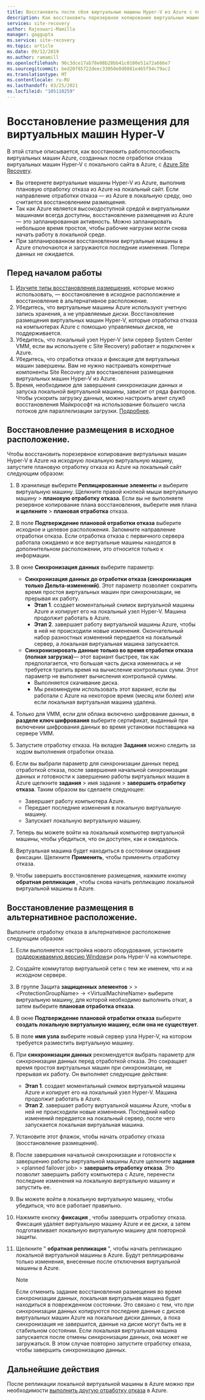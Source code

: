 ```yaml
---
title: Восстановить после сбоя виртуальные машины Hyper-V из Azure с помощью Azure Site Recovery
description: Как восстановить порезервное копирование виртуальных машин Hyper-V на локальный сайт из Azure с помощью Azure Site Recovery.
services: site-recovery
author: Rajeswari-Mamilla
manager: gaggupta
ms.service: site-recovery
ms.topic: article
ms.date: 09/12/2019
ms.author: ramamill
ms.openlocfilehash: 96c3dce17ab78e08b28bb41c0100e51a72a666e7
ms.sourcegitcommit: bed20f85722deec33050e0d8881e465f94c79ac2
ms.translationtype: MT
ms.contentlocale: ru-RU
ms.lasthandoff: 03/25/2021
ms.locfileid: "105110259"
---
```

# <a name="run-a-failback-for-hyper-v-vms"></a>Восстановление размещения для виртуальных машин Hyper-V

В этой статье описывается, как восстановить работоспособность виртуальных машин Azure, созданных после отработки отказа виртуальных машин Hyper-V с локального сайта в Azure, с [Azure Site Recovery](site-recovery-overview.md).

- Вы отвернете виртуальные машины Hyper-V из Azure, выполнив плановую отработку отказа из Azure на локальный сайт. Если направление отработки отказа — из Azure в локальную среду, оно считается восстановлением размещения.
- Так как Azure является высокодоступной средой и виртуальными машинами всегда доступны, восстановление размещения из Azure — это запланированная активность. Можно запланировать небольшое время простоя, чтобы рабочие нагрузки могли снова начать работу в локальной среде. 
- При запланированном восстановлении виртуальные машины в Azure отключаются и загружаются последние изменения. Потери данных не ожидается.

## <a name="before-you-start"></a>Перед началом работы

1. [Изучите типы восстановления размещения](failover-failback-overview.md#hyper-v-reprotectionfailback), которые можно использовать, — восстановление в исходное расположение и восстановление в альтернативное расположение.
2. Убедитесь, что виртуальные машины Azure используют учетную запись хранения, а не управляемые диски. Восстановление размещения виртуальных машин Hyper-V, которые отработка отказа на компьютерах Azure с помощью управляемых дисков, не поддерживается.
3. Убедитесь, что локальный узел Hyper-V (или сервер System Center VMM, если вы используете с Site Recovery) работает и подключен к Azure. 
4. Убедитесь, что отработка отказа и фиксация для виртуальных машин завершены. Вам не нужно настраивать конкретные компоненты Site Recovery для восстановления размещения виртуальных машин Hyper-V из Azure.
5. Время, необходимое для завершения синхронизации данных и запуска локальной виртуальной машины, зависит от ряда факторов. Чтобы ускорить загрузку данных, можно настроить агент служб восстановления Майкрософт на использование большего числа потоков для параллелизации загрузки. [Подробнее](https://support.microsoft.com/help/3056159/how-to-manage-on-premises-to-azure-protection-network-bandwidth-usage).


## <a name="fail-back-to-the-original-location"></a>Восстановление размещения в исходное расположение.

Чтобы восстановить порезервное копирование виртуальных машин Hyper-V в Azure на исходную локальную виртуальную машину, запустите плановую отработку отказа из Azure на локальный сайт следующим образом:

1. В хранилище выберите **Реплицированные элементы** и выберите виртуальную машину. Щелкните правой кнопкой мыши виртуальную машину > **плановую отработку отказа**. Если вы не выполняете резервное копирование плана восстановления, выберите имя плана **и щелкните**  >  **плановая отработка** отказа.
2. В поле **Подтверждение плановой отработки отказа** выберите исходное и целевое расположения. Запомните направление отработки отказа. Если отработка отказа с первичного сервера работала ожидаемо и все виртуальные машины находятся в дополнительном расположении, это относится только к информации.
3. В окне **Синхронизация данных** выберите параметр:
    - **Синхронизация данных до отработки отказа (синхронизация только Дельта-изменений)**. Этот параметр позволяет сократить время простоя виртуальных машин при синхронизации, не прерывая их работу.
        - **Этап 1**. создает моментальный снимок виртуальной машины Azure и копирует его на локальный узел Hyper-V. Машина продолжит работать в Azure.
        - **Этап 2**. завершает работу виртуальной машины Azure, чтобы в ней не происходили новые изменения. Окончательный набор разностных изменений передается на локальный сервер, а локальная виртуальная машина запускается.
    - **Синхронизировать данные только во время отработки отказа (полная загрузка)**— этот вариант быстрее, так как предполагается, что большая часть диска изменилась и не требуется тратить время на вычисление контрольных сумм. Этот параметр не выполняет вычисления контрольной суммы.
        - Выполняется скачивание диска. 
        - Мы рекомендуем использовать этот вариант, если вы работали с Azure на некоторое время (месяц или более) или если локальная виртуальная машина удалена.

4. Только для VMM, если для облака включено шифрование данных, в **разделе ключ шифрования** выберите сертификат, выданный при включении шифрования данных во время установки поставщика на сервере VMM.
5. Запустите отработку отказа. На вкладке **Задания** можно следить за ходом выполнения отработки отказа.
6. Если вы выбрали параметр для синхронизации данных перед отработкой отказа, после завершения начальной синхронизации данных и готовности к завершению работы виртуальных машин в Azure щелкните **задания** > имя задания > **завершить отработку отказа**. Таким образом вы сделаете следующее:
    - Завершает работу компьютера Azure.
    - Передает последние изменения в локальную виртуальную машину.
    - Запускает локальную виртуальную машину.
7. Теперь вы можете войти на локальный компьютер виртуальной машины, чтобы убедиться, что он доступен, как и ожидалось.
8. Виртуальная машина будет находиться в состоянии ожидания фиксации. Щелкните **Применить**, чтобы применить отработку отказа.
9. Чтобы завершить восстановление размещения, нажмите кнопку **обратная репликация** , чтобы снова начать репликацию локальной виртуальной машины в Azure.



## <a name="fail-back-to-an-alternate-location"></a>Восстановление размещения в альтернативное расположение. 

Выполните отработку отказа в альтернативное расположение следующим образом:

1. Если выполняется настройка нового оборудования, установите [поддерживаемую версию Windows](hyper-v-azure-support-matrix.md#replicated-vms)и роль Hyper-V на компьютере.
2. Создайте коммутатор виртуальной сети с тем же именем, что и на исходном сервере.
3. В группе Защита **защищенных элементов**  >    >  \<ProtectionGroupName>  ->  \<VirtualMachineName> выберите виртуальную машину, для которой необходимо выполнить откат, а затем выберите **плановая отработка отказа**.
4. В окне **Подтверждение плановой отработки отказа** выберите **создать локальную виртуальную машину, если она не существует**.
5. В поле **имя узла** выберите новый сервер узла Hyper-V, на котором требуется разместить виртуальную машину.
6. При **синхронизации данных** рекомендуется выбрать параметр для синхронизации данных перед отработкой отказа. Это сокращает время простоя виртуальных машин при синхронизации, не прерывая их работу. Он выполняет следующие действия:
    - **Этап 1**. создает моментальный снимок виртуальной машины Azure и копирует его на локальный узел Hyper-V. Машина продолжит работать в Azure.
    - **Этап 2**. завершает работу виртуальной машины Azure, чтобы в ней не происходили новые изменения. Последний набор изменений передается на локальный сервер, после чего запускается локальная виртуальная машина.
    
7. Установите этот флажок, чтобы начать отработку отказа (восстановление размещения).
8. После завершения начальной синхронизации и готовности к завершению работы виртуальной машины Azure щелкните **задания**  >  \<planned failover job>  >  **завершить отработку отказа**. Это позволит завершить работу компьютера с Azure, перенести последние изменения на локальную виртуальную машину и запустить ее.
9. Вы можете войти в локальную виртуальную машину, чтобы убедиться, что все работает правильно.
10. Нажмите кнопку **фиксация** , чтобы завершить отработку отказа. Фиксация удаляет виртуальную машину Azure и ее диски, а затем подготавливает локальную виртуальную машину для повторной защиты.
10. Щелкните " **обратная репликация** ", чтобы начать репликацию локальной виртуальной машины в Azure. Будут реплицированы только изменения, внесенные после отключения виртуальной машины в Azure.

    > [!NOTE]
    > Если отменить задание восстановления размещения во время синхронизации данных, локальная виртуальная машина будет находиться в поврежденном состоянии. Это связано с тем, что при синхронизации данных копируются последние данные с дисков виртуальных машин Azure на локальные диски данных, а пока синхронизация не завершится, данные на диске могут быть не в стабильном состоянии. Если локальная виртуальная машина запускается после отмены синхронизации данных, она может не загружаться. В этом случае повторно запустите отработку отказа, чтобы завершить синхронизацию данных.


## <a name="next-steps"></a>Дальнейшие действия
После репликации локальной виртуальной машины в Azure можно при необходимости [выполнить другую отработку отказа](site-recovery-failover.md) в Azure.
